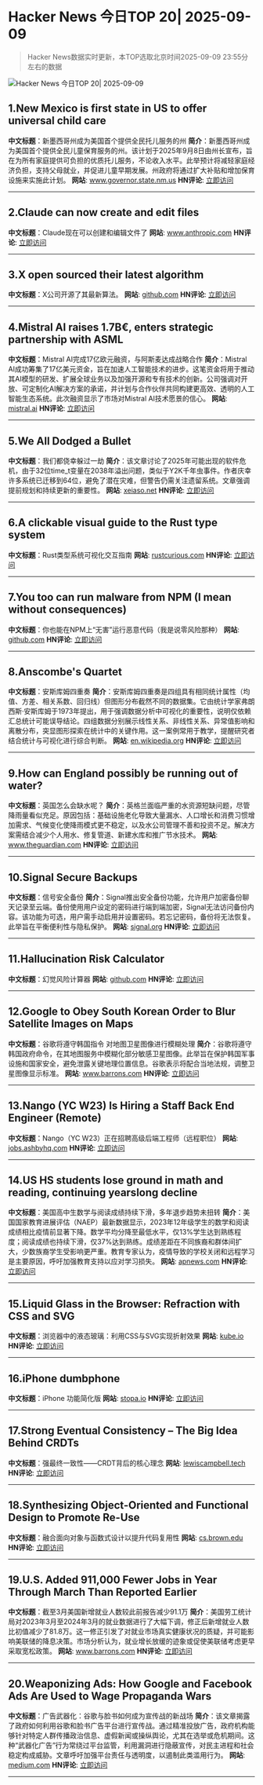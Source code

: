 # Hacker News 今日TOP 20| 2025-09-09

> Hacker News数据实时更新，本TOP选取北京时间2025-09-09 23:55分左右的数据

![Hacker News 今日TOP 20| 2025-09-09](https://img.chuhaix.com/2024/0910_imageFile-1665440404179-628424718_1725901191.png)

## 1.New Mexico is first state in US to offer universal child care
**中文标题**：新墨西哥州成为美国首个提供全民托儿服务的州
**简介**：新墨西哥州成为美国首个提供全民儿童保育服务的州。该计划于2025年9月8日由州长宣布，旨在为所有家庭提供可负担的优质托儿服务，不论收入水平。此举预计将减轻家庭经济负担，支持父母就业，并促进儿童早期发展。州政府将通过扩大补贴和增加保育设施来实施此计划。
**网站**:  <a href='https://www.governor.state.nm.us/2025/09/08/new-mexico-is-first-state-in-nation-to-offer-universal-child-care/' target='_blank' rel='nofollow'>www.governor.state.nm.us</a>
**HN评论**:  <a href='https://news.ycombinator.com/item?id=45182372&utm_source=www.chuhaix.com' target='_blank' rel='nofollow'>立即访问</a>

---

## 2.Claude can now create and edit files
**中文标题**：Claude现在可以创建和编辑文件了
**网站**:  <a href='https://www.anthropic.com/news/create-files' target='_blank' rel='nofollow'>www.anthropic.com</a>
**HN评论**:  <a href='https://news.ycombinator.com/item?id=45182381&utm_source=www.chuhaix.com' target='_blank' rel='nofollow'>立即访问</a>

---

## 3.X open sourced their latest algorithm
**中文标题**：X公司开源了其最新算法。
**网站**:  <a href='https://github.com/twitter/the-algorithm' target='_blank' rel='nofollow'>github.com</a>
**HN评论**:  <a href='https://news.ycombinator.com/item?id=45183039&utm_source=www.chuhaix.com' target='_blank' rel='nofollow'>立即访问</a>

---

## 4.Mistral AI raises 1.7B€, enters strategic partnership with ASML
**中文标题**：Mistral AI完成17亿欧元融资，与阿斯麦达成战略合作
**简介**：Mistral AI成功筹集了17亿美元资金，旨在加速人工智能技术的进步。这笔资金将用于推动其AI模型的研发、扩展全球业务以及加强开源和专有技术的创新。公司强调对开放、可定制化AI解决方案的承诺，并计划与合作伙伴共同构建更高效、透明的人工智能生态系统。此次融资显示了市场对Mistral AI技术愿景的信心。
**网站**:  <a href='https://mistral.ai/news/mistral-ai-raises-1-7-b-to-accelerate-technological-progress-with-ai' target='_blank' rel='nofollow'>mistral.ai</a>
**HN评论**:  <a href='https://news.ycombinator.com/item?id=45178041&utm_source=www.chuhaix.com' target='_blank' rel='nofollow'>立即访问</a>

---

## 5.We All Dodged a Bullet
**中文标题**：我们都侥幸躲过一劫
**简介**：该文章讨论了2025年可能出现的软件危机，由于32位time_t变量在2038年溢出问题，类似于Y2K千年虫事件。作者庆幸许多系统已迁移到64位，避免了潜在灾难，但警告仍需关注遗留系统。文章强调提前规划和持续更新的重要性。
**网站**:  <a href='https://xeiaso.net/notes/2025/we-dodged-a-bullet/' target='_blank' rel='nofollow'>xeiaso.net</a>
**HN评论**:  <a href='https://news.ycombinator.com/item?id=45183029&utm_source=www.chuhaix.com' target='_blank' rel='nofollow'>立即访问</a>

---

## 6.A clickable visual guide to the Rust type system
**中文标题**：Rust类型系统可视化交互指南
**网站**:  <a href='https://rustcurious.com/elements/' target='_blank' rel='nofollow'>rustcurious.com</a>
**HN评论**:  <a href='https://news.ycombinator.com/item?id=45140572&utm_source=www.chuhaix.com' target='_blank' rel='nofollow'>立即访问</a>

---

## 7.You too can run malware from NPM (I mean without consequences)
**中文标题**：你也能在NPM上“无害”运行恶意代码（我是说零风险那种）
**网站**:  <a href='https://github.com/naugtur/running-qix-malware' target='_blank' rel='nofollow'>github.com</a>
**HN评论**:  <a href='https://news.ycombinator.com/item?id=45179889&utm_source=www.chuhaix.com' target='_blank' rel='nofollow'>立即访问</a>

---

## 8.Anscombe's Quartet
**中文标题**：安斯库姆四重奏
**简介**：安斯库姆四重奏是四组具有相同统计属性（均值、方差、相关系数、回归线）但图形分布截然不同的数据集。它由统计学家弗朗西斯·安斯库姆于1973年提出，用于强调数据分析中可视化的重要性，说明仅依赖汇总统计可能误导结论。四组数据分别展示线性关系、非线性关系、异常值影响和离散分布，突显图形探索在统计中的关键作用。这一案例常用于教学，提醒研究者结合统计与可视化进行综合判断。
**网站**:  <a href='https://en.wikipedia.org/wiki/Anscombe%27s_quartet' target='_blank' rel='nofollow'>en.wikipedia.org</a>
**HN评论**:  <a href='https://news.ycombinator.com/item?id=45166245&utm_source=www.chuhaix.com' target='_blank' rel='nofollow'>立即访问</a>

---

## 9.How can England possibly be running out of water?
**中文标题**：英国怎么会缺水呢？
**简介**：英格兰面临严重的水资源短缺问题，尽管降雨量看似充足。原因包括：基础设施老化导致大量漏水、人口增长和消费习惯增加需求、气候变化使降雨模式更不稳定，以及水公司管理不善和投资不足。解决方案需结合减少个人用水、修复管道、新建水库和推广节水技术。
**网站**:  <a href='https://www.theguardian.com/news/ng-interactive/2025/aug/17/how-can-england-possibly-be-running-out-of-water' target='_blank' rel='nofollow'>www.theguardian.com</a>
**HN评论**:  <a href='https://news.ycombinator.com/item?id=45151641&utm_source=www.chuhaix.com' target='_blank' rel='nofollow'>立即访问</a>

---

## 10.Signal Secure Backups
**中文标题**：信号安全备份
**简介**：Signal推出安全备份功能，允许用户加密备份聊天记录至云端。备份使用用户设定的密码进行端到端加密，Signal无法访问备份内容。该功能为可选，用户需手动启用并设置密码。若忘记密码，备份将无法恢复。此举旨在平衡便利性与隐私保护。
**网站**:  <a href='https://signal.org/blog/introducing-secure-backups/' target='_blank' rel='nofollow'>signal.org</a>
**HN评论**:  <a href='https://news.ycombinator.com/item?id=45170515&utm_source=www.chuhaix.com' target='_blank' rel='nofollow'>立即访问</a>

---

## 11.Hallucination Risk Calculator
**中文标题**：幻觉风险计算器
**网站**:  <a href='https://github.com/leochlon/hallbayes' target='_blank' rel='nofollow'>github.com</a>
**HN评论**:  <a href='https://news.ycombinator.com/item?id=45180315&utm_source=www.chuhaix.com' target='_blank' rel='nofollow'>立即访问</a>

---

## 12.Google to Obey South Korean Order to Blur Satellite Images on Maps
**中文标题**：谷歌将遵守韩国指令 对地图卫星图像进行模糊处理
**简介**：谷歌将遵守韩国政府命令，在其地图服务中模糊化部分敏感卫星图像。此举旨在保护韩国军事设施和国家安全，避免泄露关键地理位置信息。谷歌表示将配合当地法规，调整卫星图像显示标准。
**网站**:  <a href='https://www.barrons.com/news/google-to-obey-south-korean-order-to-blur-satellite-images-on-maps-653e934e' target='_blank' rel='nofollow'>www.barrons.com</a>
**HN评论**:  <a href='https://news.ycombinator.com/item?id=45181626&utm_source=www.chuhaix.com' target='_blank' rel='nofollow'>立即访问</a>

---

## 13.Nango (YC W23) Is Hiring a Staff Back End Engineer (Remote)
**中文标题**：Nango（YC W23）正在招聘高级后端工程师（远程职位）
**网站**:  <a href='https://jobs.ashbyhq.com/Nango/3467f495-c833-4dcc-b119-cf43b7b93f84' target='_blank' rel='nofollow'>jobs.ashbyhq.com</a>
**HN评论**:  <a href='https://news.ycombinator.com/item?id=45180741&utm_source=www.chuhaix.com' target='_blank' rel='nofollow'>立即访问</a>

---

## 14.US HS students lose ground in math and reading, continuing yearslong decline
**中文标题**：美国高中生数学与阅读成绩持续下滑，多年退步趋势未扭转
**简介**：美国国家教育进展评估（NAEP）最新数据显示，2023年12年级学生的数学和阅读成绩相比疫情前显著下降。数学平均分降至最低水平，仅13%学生达到熟练程度；阅读成绩也持续下滑，仅37%达到熟练。成绩差距在不同族裔和群体间扩大，少数族裔学生受影响更严重。教育专家认为，疫情导致的学校关闭和远程学习是主要原因，呼吁加强教育支持以应对学习损失。
**网站**:  <a href='https://apnews.com/article/naep-reading-math-scores-12th-grade-c18d6e3fbc125f12948cc70cb85a520a' target='_blank' rel='nofollow'>apnews.com</a>
**HN评论**:  <a href='https://news.ycombinator.com/item?id=45182657&utm_source=www.chuhaix.com' target='_blank' rel='nofollow'>立即访问</a>

---

## 15.Liquid Glass in the Browser: Refraction with CSS and SVG
**中文标题**：浏览器中的液态玻璃：利用CSS与SVG实现折射效果
**网站**:  <a href='https://kube.io/blog/liquid-glass-css-svg/' target='_blank' rel='nofollow'>kube.io</a>
**HN评论**:  <a href='https://news.ycombinator.com/item?id=45174297&utm_source=www.chuhaix.com' target='_blank' rel='nofollow'>立即访问</a>

---

## 16.iPhone dumbphone
**中文标题**：iPhone 功能简化版
**网站**:  <a href='https://stopa.io/post/297' target='_blank' rel='nofollow'>stopa.io</a>
**HN评论**:  <a href='https://news.ycombinator.com/item?id=45171200&utm_source=www.chuhaix.com' target='_blank' rel='nofollow'>立即访问</a>

---

## 17.Strong Eventual Consistency – The Big Idea Behind CRDTs
**中文标题**：强最终一致性——CRDT背后的核心理念
**网站**:  <a href='https://lewiscampbell.tech/blog/250908.html' target='_blank' rel='nofollow'>lewiscampbell.tech</a>
**HN评论**:  <a href='https://news.ycombinator.com/item?id=45177518&utm_source=www.chuhaix.com' target='_blank' rel='nofollow'>立即访问</a>

---

## 18.Synthesizing Object-Oriented and Functional Design to Promote Re-Use
**中文标题**：融合面向对象与函数式设计以提升代码复用性
**网站**:  <a href='https://cs.brown.edu/~sk/Publications/Papers/Published/kff-synth-fp-oo/' target='_blank' rel='nofollow'>cs.brown.edu</a>
**HN评论**:  <a href='https://news.ycombinator.com/item?id=45155916&utm_source=www.chuhaix.com' target='_blank' rel='nofollow'>立即访问</a>

---

## 19.U.S. Added 911,000 Fewer Jobs in Year Through March Than Reported Earlier
**中文标题**：截至3月美国新增就业人数较此前报告减少91.1万
**简介**：美国劳工统计局对2023年3月至2024年3月的就业数据进行了大幅下调，修正后新增就业人数比初值减少了81.8万。这一修正引发了对就业市场真实健康状况的质疑，并可能影响美联储的降息决策。市场分析认为，就业增长放缓的迹象或促使美联储考虑更早采取宽松政策。
**网站**:  <a href='https://www.barrons.com/articles/jobs-report-revisions-bls-fed-3d88c77b?st=u8mw75' target='_blank' rel='nofollow'>www.barrons.com</a>
**HN评论**:  <a href='https://news.ycombinator.com/item?id=45182111&utm_source=www.chuhaix.com' target='_blank' rel='nofollow'>立即访问</a>

---

## 20.Weaponizing Ads: How Google and Facebook Ads Are Used to Wage Propaganda Wars
**中文标题**：广告武器化：谷歌与脸书如何成为宣传战的新战场
**简介**：该文章揭露了政府如何利用谷歌和脸书广告平台进行宣传战。通过精准投放广告，政府机构能够针对特定人群传播政治信息、虚假新闻或操纵舆论，尤其在选举或危机期间。这种“武器化广告”行为常绕过平台监管，利用漏洞进行隐蔽宣传，对民主进程和社会稳定构成威胁。文章呼吁加强平台责任与透明度，以遏制此类滥用行为。
**网站**:  <a href='https://medium.com/@eslam.elsewedy/weaponizing-ads-how-governments-use-google-ads-and-facebook-ads-to-wage-propaganda-wars-199c707704cc' target='_blank' rel='nofollow'>medium.com</a>
**HN评论**:  <a href='https://news.ycombinator.com/item?id=45181094&utm_source=www.chuhaix.com' target='_blank' rel='nofollow'>立即访问</a>

---

